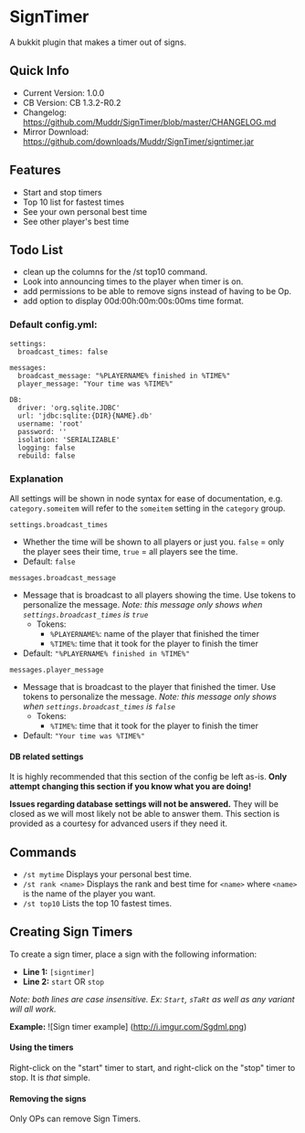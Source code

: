 # SignTimer

A bukkit plugin that makes a timer out of signs.

## Quick Info
- Current Version: 1.0.0
- CB Version: CB 1.3.2-R0.2
- Changelog: <https://github.com/Muddr/SignTimer/blob/master/CHANGELOG.md>
- Mirror Download: <https://github.com/downloads/Muddr/SignTimer/signtimer.jar>

## Features

- Start and stop timers
- Top 10 list for fastest times
- See your own personal best time
- See other player's best time

## Todo List

- clean up the columns for the /st top10 command.
- Look into announcing times to the player when timer is on.
- add permissions to be able to remove signs instead of having to be Op.
- add option to display 00d:00h:00m:00s:00ms time format.

### Default config.yml:
	settings:
	  broadcast_times: false

	messages:
	  broadcast_message: "%PLAYERNAME% finished in %TIME%"
	  player_message: "Your time was %TIME%"

	DB:
	  driver: 'org.sqlite.JDBC'
	  url: 'jdbc:sqlite:{DIR}{NAME}.db'
	  username: 'root'
	  password: ''
	  isolation: 'SERIALIZABLE'
	  logging: false
	  rebuild: false

### Explanation
All settings will be shown in node syntax for ease of documentation, e.g. `category.someitem` will refer to the `someitem` setting in the `category` group.

`settings.broadcast_times`
- Whether the time will be shown to all players or just you. `false` = only the player sees their time, `true` = all players see the time.
- Default: `false`

`messages.broadcast_message`
- Message that is broadcast to all players showing the time. Use tokens to personalize the message. *Note: this message only shows when `settings.broadcast_times` is `true`*
	- Tokens:
		- `%PLAYERNAME%`: name of the player that finished the timer
		- `%TIME%`: time that it took for the player to finish the timer
- Default: `"%PLAYERNAME% finished in %TIME%"`

`messages.player_message`
- Message that is broadcast to the player that finished the timer. Use tokens to personalize the message. *Note: this message only shows when `settings.broadcast_times` is `false`*
	- Tokens:
		- `%TIME%`: time that it took for the player to finish the timer
- Default: `"Your time was %TIME%"`

#### DB related settings
It is highly recommended that this section of the config be left as-is. **Only attempt changing this section if you know what you are doing!**

**Issues regarding database settings will not be answered.** They will be closed as we will most likely not be able to answer them. This section is provided as a courtesy for advanced users if they need it.

## Commands
- `/st mytime`
	Displays your personal best time.
- `/st rank <name>`
	Displays the rank and best time for `<name>` where `<name>` is the name of the player you want.
- `/st top10`
	Lists the top 10 fastest times.

## Creating Sign Timers
To create a sign timer, place a sign with the following information:
- **Line 1:** `[signtimer]`
- **Line 2:** `start` OR `stop`

*Note: both lines are case insensitive. Ex: `Start`, `sTaRt` as well as any variant will all work.*

**Example:**
![Sign timer example] (http://i.imgur.com/Sgdml.png)

#### Using the timers
Right-click on the "start" timer to start, and right-click on the "stop" timer to stop. It is *that* simple.

#### Removing the signs
Only OPs can remove Sign Timers.